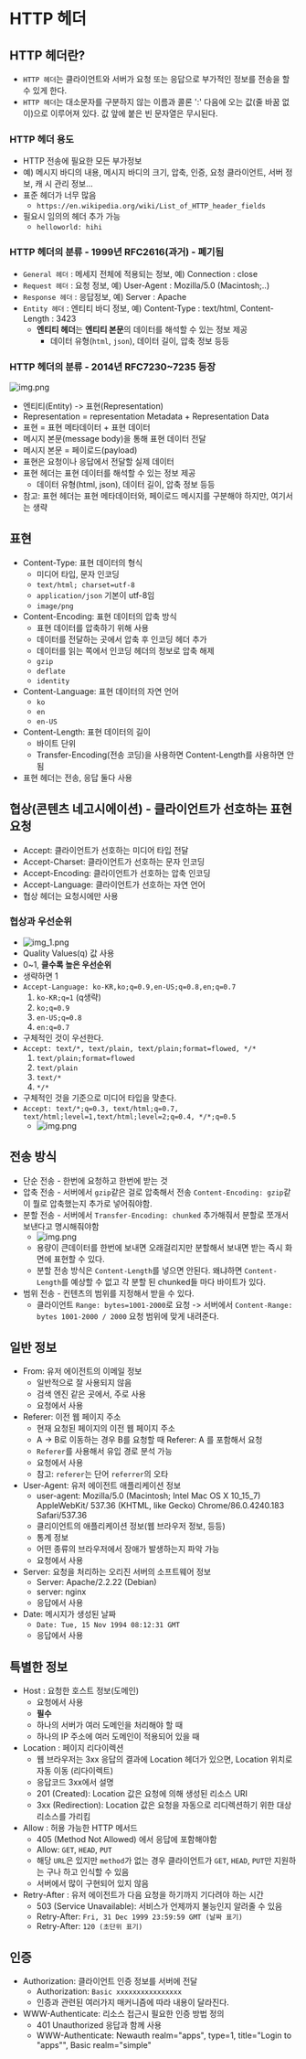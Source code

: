 # HTTP 헤더

## HTTP 헤더란?

* ```HTTP 헤더```는 클라이언트와 서버가 요청 또는 응답으로 부가적인 정보를 전송을 할 수 있게 한다.
* ```HTTP 헤더```는 대소문자를 구분하지 않는 이름과 콜론 ':' 다음에 오는 값(줄 바꿈 없이)으로 이루어져 있다. 
  값 앞에 붙은 빈 문자열은 무시된다.

### HTTP 헤더 용도

* HTTP 전송에 필요한 모든 부가정보
* 예) 메시지 바디의 내용, 메시지 바디의 크기, 압축, 인증, 요청 클라이언트, 서버 정보, 캐
  시 관리 정보...
* 표준 헤더가 너무 많음
  * ```https://en.wikipedia.org/wiki/List_of_HTTP_header_fields```
* 필요시 임의의 헤더 추가 가능
  * ```helloworld: hihi```

### HTTP 헤더의 분류 - 1999년 RFC2616(과거) - 폐기됨

* ```General 헤더``` : 메세지 전체에 적용되는 정보, 예) Connection : close
* ```Request 헤더``` : 요청 정보, 예) User-Agent : Mozilla/5.0 (Macintosh;..)
* ```Response 헤더``` : 응답정보, 예) Server : Apache
* ```Entity 헤더``` : 엔티티 바디 정보, 예) Content-Type : text/html, Content-Length : 3423
  * **엔티티 헤더**는 **엔티티 본문**의 데이터를 해석할 수 있는 정보 제공
    * 데이터 유형(``html``, ``json``), 데이터 길이, 압축 정보 등등

### HTTP 헤더의 분류 - 2014년 RFC7230~7235 등장

![img.png](../image/RFC7230최신.png)

* 엔티티(Entity) -> 표현(Representation)
* Representation = representation Metadata + Representation Data
* 표현 = 표현 메타데이터 + 표현 데이터
* 메시지 본문(message body)을 통해 표현 데이터 전달
* 메시지 본문 = 페이로드(payload)
* 표현은 요청이나 응답에서 전달할 실제 데이터
* 표현 헤더는 표현 데이터를 해석할 수 있는 정보 제공
  * 데이터 유형(html, json), 데이터 길이, 압축 정보 등등
* 참고: 표현 헤더는 표현 메타데이터와, 페이로드 메시지를 구분해야 하지만, 여기서는 생략

## 표현

* Content-Type: 표현 데이터의 형식
  * 미디어 타입, 문자 인코딩
  * ```text/html; charset=utf-8```
  * ```application/json``` 기본이 utf-8임
  * ```image/png```
* Content-Encoding: 표현 데이터의 압축 방식
  * 표현 데이터를 압축하기 위해 사용
  * 데이터를 전달하는 곳에서 압축 후 인코딩 헤더 추가
  * 데이터를 읽는 쪽에서 인코딩 헤더의 정보로 압축 해제
  * ```gzip```
  * ```deflate```
  * ```identity```
* Content-Language: 표현 데이터의 자연 언어
  * ```ko```
  * ```en```
  * ```en-US```
* Content-Length: 표현 데이터의 길이
  * 바이트 단위
  * Transfer-Encoding(전송 코딩)을 사용하면 Content-Length를 사용하면 안됨
* 표현 헤더는 전송, 응답 둘다 사용

## 협상(콘텐츠 네고시에이션) - 클라이언트가 선호하는 표현 요청

* Accept: 클라이언트가 선호하는 미디어 타입 전달
* Accept-Charset: 클라이언트가 선호하는 문자 인코딩
* Accept-Encoding: 클라이언트가 선호하는 압축 인코딩
* Accept-Language: 클라이언트가 선호하는 자연 언어
* 협상 헤더는 요청시에만 사용

### 협상과 우선순위

* ![img_1.png](../image/quality%20values.png)
* Quality Values(q) 값 사용
* 0~1, **클수록 높은 우선순위**
* 생략하면 1
* ```Accept-Language: ko-KR,ko;q=0.9,en-US;q=0.8,en;q=0.7```
  1. ```ko-KR;q=1``` (q생략)
  2. ```ko;q=0.9```
  3. ```en-US;q=0.8```
  4. ```en:q=0.7```
* 구체적인 것이 우선한다.
* ```Accept: text/*, text/plain, text/plain;format=flowed, */*```
  1. ```text/plain;format=flowed```
  2. ```text/plain```
  3. ```text/*```
  4. ```*/*```
* 구체적인 것을 기준으로 미디어 타입을 맞춘다.
* ```Accept: text/*;q=0.3, text/html;q=0.7, text/html;level=1,text/html;level=2;q=0.4, */*;q=0.5```
  * ![img.png](../image/협상%20미디어타입.png)

## 전송 방식

* 단순 전송 - 한번에 요청하고 한번에 받는 것
* 압축 전송 - 서버에서 ```gzip```같은 걸로 압축해서 전송 ```Content-Encoding: gzip```같이 뭘로 압축했는지 추가로 넣어줘야함.
* 분할 전송 - 서버에서 ```Transfer-Encoding: chunked``` 추가해줘서 분할로 쪼개서 보낸다고 명시해줘야함
  * ![img.png](../image/분할%20전송.png)
  * 용량이 큰데이터를 한번에 보내면 오래걸리지만 분할해서 보내면 받는 즉시 화면에 표현할 수 있다.
  * 분할 전송 방식은 ```Content-Length```를 넣으면 안된다. 왜냐하면 ```Content-Length```를 예상할 수 없고 각 분할 된 chunked들 마다 바이트가 있다.
* 범위 전송 - 컨텐츠의 범위를 지정해서 받을 수 있다.
  * 클라이언트 ```Range: bytes=1001-2000```로 요청 -> 서버에서 ```Content-Range: bytes 1001-2000 / 2000``` 요청 범위에 맞게 내려준다.

## 일반 정보

* From: 유저 에이전트의 이메일 정보
  * 일반적으로 잘 사용되지 않음
  * 검색 엔진 같은 곳에서, 주로 사용
  * 요청에서 사용
* Referer: 이전 웹 페이지 주소
  * 현재 요청된 페이지의 이전 웹 페이지 주소
  * A -> B로 이동하는 경우 B를 요청할 때 Referer: A 를 포함해서 요청
  * ```Referer```를 사용해서 유입 경로 분석 가능
  * 요청에서 사용
  * 참고: ```referer```는 단어 ```referrer```의 오타
* User-Agent: 유저 에이전트 애플리케이션 정보
  * user-agent: Mozilla/5.0 (Macintosh; Intel Mac OS X 10_15_7) AppleWebKit/
    537.36 (KHTML, like Gecko) Chrome/86.0.4240.183 Safari/537.36
  * 클리이언트의 애플리케이션 정보(웹 브라우저 정보, 등등)
  * 통계 정보
  * 어떤 종류의 브라우저에서 장애가 발생하는지 파악 가능
  * 요청에서 사용
* Server: 요청을 처리하는 오리진 서버의 소프트웨어 정보
  * Server: Apache/2.2.22 (Debian)
  * server: nginx
  * 응답에서 사용
* Date: 메시지가 생성된 날짜
  * ```Date: Tue, 15 Nov 1994 08:12:31 GMT```
  * 응답에서 사용

## 특별한 정보

* Host : 요청한 호스트 정보(도메인)
  * 요청에서 사용
  * **필수**
  * 하나의 서버가 여러 도메인을 처리해야 할 때
  * 하나의 IP 주소에 여러 도메인이 적용되어 있을 때
* Location : 페이지 리다이렉션
  * 웹 브라우저는 3xx 응답의 결과에 Location 헤더가 있으면, Location 위치로 자동 이동
    (리다이렉트)
  * 응답코드 3xx에서 설명
  * 201 (Created): Location 값은 요청에 의해 생성된 리소스 URI
  * 3xx (Redirection): Location 값은 요청을 자동으로 리디렉션하기 위한 대상 리소스를
    가리킴
* Allow : 허용 가능한 HTTP 메서드
  * 405 (Method Not Allowed) 에서 응답에 포함해야함
  * Allow: ```GET```, ```HEAD```, ```PUT```
  * 해당 ```URL```은 있지만 ```method```가 없는 경우 클라이언트가 ```GET```, ```HEAD```, ```PUT```만 지원하는 구나 하고 인식할 수 있음
  * 서버에서 많이 구현되어 있지 않음
* Retry-After : 유저 에이전트가 다음 요청을 하기까지 기다려야 하는 시간
  * 503 (Service Unavailable): 서비스가 언제까지 불능인지 알려줄 수 있음
  * Retry-After: ```Fri, 31 Dec 1999 23:59:59 GMT (날짜 표기)```
  * Retry-After: ```120 (초단위 표기)```

## 인증

* Authorization: 클라이언트 인증 정보를 서버에 전달
  * Authorization: ```Basic xxxxxxxxxxxxxxxx```
  * 인증과 관련된 여러가지 매커니즘에 따라 내용이 달라진다.
* WWW-Authenticate: 리소스 접근시 필요한 인증 방법 정의
  * 401 Unauthorized 응답과 함께 사용
  * WWW-Authenticate: Newauth realm="apps", type=1,
    title="Login to \"apps\"", Basic realm="simple"
